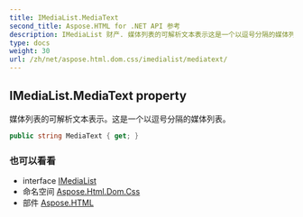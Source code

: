 ```yaml
---
title: IMediaList.MediaText
second_title: Aspose.HTML for .NET API 参考
description: IMediaList 财产. 媒体列表的可解析文本表示这是一个以逗号分隔的媒体列表
type: docs
weight: 30
url: /zh/net/aspose.html.dom.css/imedialist/mediatext/
---
```

## IMediaList.MediaText property

媒体列表的可解析文本表示。这是一个以逗号分隔的媒体列表。

```csharp
public string MediaText { get; }
```

### 也可以看看

* interface [IMediaList](../)
* 命名空间 [Aspose.Html.Dom.Css](../../imedialist/)
* 部件 [Aspose.HTML](../../../)


